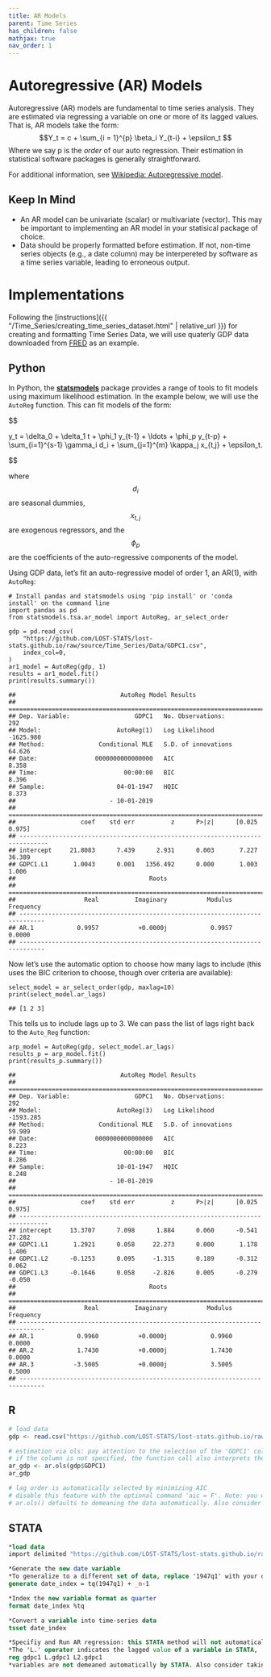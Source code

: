 ```yaml
---
title: AR Models
parent: Time Series
has_children: false
mathjax: true
nav_order: 1
---
```


# Autoregressive (AR) Models

Autoregressive (AR) models are fundamental to time series analysis. They are estimated via regressing a variable on one or more of its lagged values. That is, AR models take the form: $$Y_t = c + \sum_{i = 1}^{p} \beta_i Y_{t-i} + \epsilon_t $$ Where we say p is the *order* of our auto regression. Their estimation in statistical software packages is generally straightforward.

For additional information, see [Wikipedia: Autoregressive model](https://en.wikipedia.org/wiki/Autoregressive_model).

## Keep In Mind

- An AR model can be univariate (scalar) or multivariate (vector). This may be important to implementing an AR model in your statisical package of choice.
- Data should be properly formatted before estimation. If not, non-time series objects (e.g., a date column) may be interpereted by software as a time series variable, leading to erroneous output.

# Implementations

Following the [instructions]({{ "/Time_Series/creating_time_series_dataset.html" | relative_url }}) for creating and formatting Time Series Data, we will use quaterly GDP data downloaded from [FRED](https://fred.stlouisfed.org/series/GDPC1) as an example.

## Python

In Python, the
[**statsmodels**](https://www.statsmodels.org/stable/index.html) package
provides a range of tools to fit models using maximum likelihood
estimation. In the example below, we will use the `AutoReg` function. This
can fit models of the form:

$$

y_t = \delta_0 + \delta_1 t + \phi_1 y_{t-1} + \ldots + \phi_p y_{t-p} + \sum_{i=1}^{s-1} \gamma_i d_i + \sum_{j=1}^{m} \kappa_j x_{t,j} + \epsilon_t.

$$

where $$d_i$$ are seasonal dummies, $$x_{t,j}$$ are exogenous regressors, and the $$\phi_p$$ are the coefficients of the auto-regressive components of the model.

Using GDP data, let’s fit an auto-regressive model of order 1, an AR(1), with `AutoReg`:

```python?example=arexample
# Install pandas and statsmodels using 'pip install' or 'conda install' on the command line
import pandas as pd
from statsmodels.tsa.ar_model import AutoReg, ar_select_order

gdp = pd.read_csv(
    "https://github.com/LOST-STATS/lost-stats.github.io/raw/source/Time_Series/Data/GDPC1.csv",
    index_col=0,
)
ar1_model = AutoReg(gdp, 1)
results = ar1_model.fit()
print(results.summary())

```

    ##                             AutoReg Model Results
    ## ==============================================================================
    ## Dep. Variable:                  GDPC1   No. Observations:                  292
    ## Model:                     AutoReg(1)   Log Likelihood               -1625.980
    ## Method:               Conditional MLE   S.D. of innovations             64.626
    ## Date:                0000000000000000   AIC                              8.358
    ## Time:                        00:00:00   BIC                              8.396
    ## Sample:                    04-01-1947   HQIC                             8.373
    ##                          - 10-01-2019
    ## ==============================================================================
    ##                  coef    std err          z      P>|z|      [0.025      0.975]
    ## ------------------------------------------------------------------------------
    ## intercept     21.8083      7.439      2.931      0.003       7.227      36.389
    ## GDPC1.L1       1.0043      0.001   1356.492      0.000       1.003       1.006
    ##                                     Roots
    ## =============================================================================
    ##                   Real          Imaginary           Modulus         Frequency
    ## -----------------------------------------------------------------------------
    ## AR.1            0.9957           +0.0000j            0.9957            0.0000
    ## -----------------------------------------------------------------------------

Now let’s use the automatic option to choose how many lags to include (this uses the BIC criterion to choose, though over criteria are available):

```python?example=arexample
select_model = ar_select_order(gdp, maxlag=10)
print(select_model.ar_lags)

```
    ## [1 2 3]

This tells us to include lags up to 3. We can pass the list of lags right back to the
`Auto_Reg` function:

```python?example=arexample
arp_model = AutoReg(gdp, select_model.ar_lags)
results_p = arp_model.fit()
print(results_p.summary())

```

    ##                             AutoReg Model Results
    ## ==============================================================================
    ## Dep. Variable:                  GDPC1   No. Observations:                  292
    ## Model:                     AutoReg(3)   Log Likelihood               -1593.285
    ## Method:               Conditional MLE   S.D. of innovations             59.989
    ## Date:                0000000000000000   AIC                              8.223
    ## Time:                        00:00:00   BIC                              8.286
    ## Sample:                    10-01-1947   HQIC                             8.248
    ##                          - 10-01-2019
    ## ==============================================================================
    ##                  coef    std err          z      P>|z|      [0.025      0.975]
    ## ------------------------------------------------------------------------------
    ## intercept     13.3707      7.098      1.884      0.060      -0.541      27.282
    ## GDPC1.L1       1.2921      0.058     22.273      0.000       1.178       1.406
    ## GDPC1.L2      -0.1253      0.095     -1.315      0.189      -0.312       0.062
    ## GDPC1.L3      -0.1646      0.058     -2.826      0.005      -0.279      -0.050
    ##                                     Roots
    ## =============================================================================
    ##                   Real          Imaginary           Modulus         Frequency
    ## -----------------------------------------------------------------------------
    ## AR.1            0.9960           +0.0000j            0.9960            0.0000
    ## AR.2            1.7430           +0.0000j            1.7430            0.0000
    ## AR.3           -3.5005           +0.0000j            3.5005            0.5000
    ## -----------------------------------------------------------------------------


## R

```r
# load data
gdp <- read.csv("https://github.com/LOST-STATS/lost-stats.github.io/raw/source/Time_Series/Data/GDPC1.csv")

# estimation via ols: pay attention to the selection of the 'GDPC1' column.
# if the column is not specified, the function call also interprets the date column as a time series variable!
ar_gdp <- ar.ols(gdp$GDPC1)
ar_gdp

# lag order is automatically selected by minimizing AIC
# disable this feature with the optional command 'aic = F'. Note: you will also likely wish to specify the argument 'order.max'.
# ar.ols() defaults to demeaning the data automatically. Also consider taking logs and first differencing for statistically meaningful results.

```

## STATA

```stata
*load data
import delimited "https://github.com/LOST-STATS/lost-stats.github.io/raw/source/Time_Series/Data/GDPC1.csv", clear

*Generate the new date variable
*To generalize to a different set of data, replace '1947q1' with your own series' start date.
generate date_index = tq(1947q1) + _n-1

*Index the new variable format as quarter
format date_index %tq

*Convert a variable into time-series data
tsset date_index

*Specifiy and Run AR regression: this STATA method will not automatically select a lag order.
*The 'L.' operator indicates the lagged value of a variable in STATA, 'L2.' its second lag, and so on.
reg gdpc1 L.gdpc1 L2.gdpc1
*variables are not demeaned automatically by STATA. Also consider taking logs and first differencing for statistically meaningful results.
```